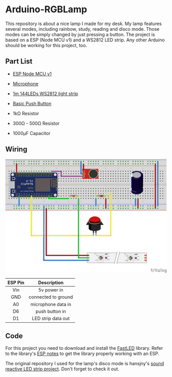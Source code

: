 # Arduino-RGBLamp

This repository is about a nice lamp I made for my desk. My lamp features several modes, including rainbow, study, reading and disco mode.
Those modes can be simply changed by just pressing a button.
The project is based on a ESP (Node MCU v1) and a WS2812 LED strip. 
Any other Arduino should be working for this project, too.

## Part List

- [ESP Node MCU v1](https://aliexpress.com/item/ESP8266-CH340G-CH340-G-NodeMcu-V3-Lua-Wireless-WIFI-Module-Connector-Development-Board-Based-ESP-12E/32800966224.html)

- [Microphone](https://aliexpress.com/item/Sound-Detector-module/32569653599.html?spm=a2g0s.9042311.0.0.78634c4dSSgc9y)

- [1m 144LEDs WS2812 light strip](https://aliexpress.com/item/1m-2m-3m-4m-5m-ws2812b-ws2812-led-strip-individually-addressable-smart-led-strip-black-white/32682015405.html?spm=a2g0s.9042311.0.0.78634c4dSSgc9y)

- [Basic Push Button](https://www.aliexpress.com/item/1Pcs-2Pin-Mini-Switch-12mm-1A-waterproof-switch-12v-momentary-Push-button-Switch-since-the-reset/32833295404.html?spm=a2g0x.10010108.1000001.12.61582925XHdq1K&ws_ab_test=searchweb0_0%2Csearchweb201602_5_10065_10130_10068_10547_319_317_10548_10696_453_10084_454_10083_10618_10307_537_536_10131_10132_10133_10059_10884_10887_321_322_10103%2Csearchweb201603_52%2CppcSwitch_0&algo_pvid=ef1e3f05-f70e-4ceb-a506-3c1815559463&algo_expid=ef1e3f05-f70e-4ceb-a506-3c1815559463-2)

- 1kΩ Resistor
- 300Ω - 500Ω Resistor
- 1000μF Capacitor

## Wiring

![Fritzing](https://github.com/fabianh001/Arduino-RGBLamp/blob/master/fritzing.png)

| ESP Pin       | Description      
|:-------------:|:----------:|
| Vin | 5v power in          |
| GND | connected to ground  |
| A0  | microphone data in   |
| D6  | push button in       |
| D1  | LED strip data out   |   

## Code
For this project you need to download and install the [FastLED](https://github.com/FastLED/FastLED) library. Refer to the library's [ESP notes](https://github.com/FastLED/FastLED/wiki/ESP8266-notes) to get the library properly working with an ESP.

The original repository I used for the lamp's disco mode is hansjny's [sound reactive LED strip project](https://github.com/hansjny/Natural-Nerd/blob/master/arduino/soundsread2/sound_reactive.ino). Don't forget to check it out.

